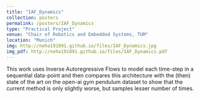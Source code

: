 ```yaml
---
title: "IAF_Dynamics"
collection: posters
permalink: /posters/IAF_Dynamics
type: "Practical Project"
venue: "Chair of Robotics and Embedded Systems, TUM"
location: "Munich"
img: http://neha191091.github.io/files/IAF_Dynamics.jpg
img_pdf: http://neha191091.github.io/files/IAF_Dynamics.pdf
---
```


This work uses Inverse Autoregressive Flows to model each time-step in a sequential data-point 
and then compares this architecture with the (then) state of the art on the open-ai gym pendulum
dataset to show that the current method is only slightly worse, but samples lesser number of
times.